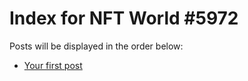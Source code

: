 # Index for NFT World #5972
Posts will be displayed in the order below:

- [Your first post](./001-first.md)

